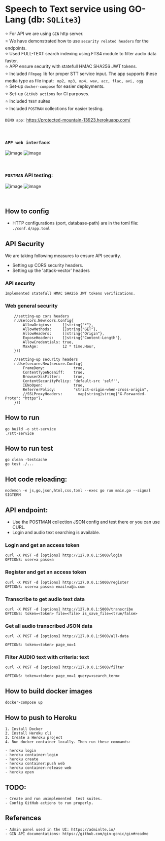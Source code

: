 

# Speech to Text service using GO-Lang (db: `SQLite3`)
⭐ For API we are using `GIN` http server.
<br>⭐ We have demonstrated how to use `security related headers` for the endpoints.
<br>⭐ Used FULL-TEXT search indexing using FTS4 module to filter audio data faster.
<br>⭐ APP ensure security with statefull HMAC SHA256 JWT tokens.
<br>⭐ Included `FFmpeg` lib for proper STT service input. The app supports these media type as file input: ` mp2, mp3, mp4, wav, acc, flac,
                          avi, ogg`
<br>⭐ Set-up `docker-compose` for easier deployments.
<br>⭐ Set-up `GitHub actions` for CI purposes.
<br>⭐ Included `TEST` suites
<br>⭐ Included `POSTMAN` collections for easier testing.


`DEMO app:` https://protected-mountain-13923.herokuapp.com/

<br>

### `APP web interface`:
![image](https://user-images.githubusercontent.com/13569609/114558100-27156480-9c8c-11eb-80e8-bf63f00abb07.png)
![image](https://user-images.githubusercontent.com/13569609/114558049-19f87580-9c8c-11eb-80c2-722e27c31a12.png)


<br>

### `POSTMAN` API testing:
![image](https://user-images.githubusercontent.com/13569609/114550302-d863cc80-9c83-11eb-846b-4d0d9cfb6fdf.png)
![image](https://user-images.githubusercontent.com/13569609/114550427-00533000-9c84-11eb-8af5-dde88fcb7e00.png)


<br>

## How to config
- HTTP configurations (port, database-path) are in the toml file: `./conf.d/app.toml`

## API Security
We are taking following measures to ensure API security.
- Setting up CORS security headers.
- Setting up the 'attack-vector' headers

### API security
```
Implemented statefull HMAC SHA256 JWT tokens verifications.

```

### Web general security
```
	//setting-up cors headers
	r.Use(cors.New(cors.Config{
		AllowOrigins:     []string{"*"},
		AllowMethods:     []string{"GET"},
		AllowHeaders:     []string{"Origin"},
		ExposeHeaders:    []string{"Content-Length"},
		AllowCredentials: true,
		MaxAge:           12 * time.Hour,
	}))

	//setting-up security headers
	r.Use(secure.New(secure.Config{
		FrameDeny:             true,
		ContentTypeNosniff:    true,
		BrowserXssFilter:      true,
		ContentSecurityPolicy: "default-src 'self'",
		IENoOpen:              true,
		ReferrerPolicy:        "strict-origin-when-cross-origin",
		//SSLProxyHeaders:       map[string]string{"X-Forwarded-Proto": "https"},
	}))
```

## How to run

```
go build -o stt-service
./stt-service
```
## How to run test

```
go clean -testcache  
go test ./...
```
## Hot code reloading: 
```
nodemon -e js,go,json,html,css,toml --exec go run main.go --signal SIGTERM
```

## API endpoint: 

- Use the POSTMAN collection JSON config and test there or you can use CURL.
- Login and audio text searching is available.

### Login and get an access token
```
curl -X POST -d [options] http://127.0.0.1:5000/login
OPTIONS: user=a pass=a

```

### Register and get an access token
```
curl -X POST -d [options] http://127.0.0.1:5000/register
OPTIONS: user=a pass=a email=a@a.com

```

### Transcribe to get audio text data
```
curl -X POST -d [options] http://127.0.0.1:5000/transcribe
OPTIONS: token=<token> file=<file> is_save_file=<true/false>

```

### Get all audio transcribed JSON  data
```
curl -X POST -d [options] http://127.0.0.1:5000/all-data

OPTIONS: token=<token> page_no=1
```

### Filter AUDIO text with criteria: text
```
curl -X POST -d [options] http://127.0.0.1:5000/filter

OPTIONS: token=<token> page_no=1 query=<search_term>
```


## How to build docker images

```
docker-compose up
```

## How to push to Heroku

```
1. Install Docker
2. Install Heroku cli
3. Create a Heroku project
4. Run docker container locally. Then run these commands:

- heroku login
- heroku container:login
- heroku create
- heroku container:push web
- heroku container:release web
- heroku open

```

## TODO:

```
- Create and run unimplemented  test suites.
- Config GitHub actions to run properly.
```

## References

```
- Admin panel used in the UI: https://adminlte.io/
- GIN API documentations: https://github.com/gin-gonic/gin#readme
```
